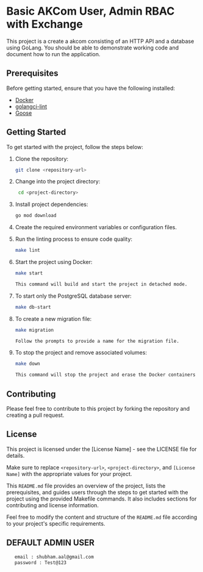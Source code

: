 # Basic AKCom User, Admin RBAC with Exchange

This project is a create a akcom consisting of an HTTP API and a database using GoLang. You should be able to demonstrate working code and document how to run the application.

## Prerequisites

Before getting started, ensure that you have the following installed:

- [Docker](https://www.docker.com/)
- [golangci-lint](https://golangci-lint.run/)
- [Goose](https://github.com/pressly/goose)

## Getting Started

To get started with the project, follow the steps below:

1. Clone the repository:

   ```bash
   git clone <repository-url>

2. Change into the project directory:
   ```bash
    cd <project-directory>

3. Install project dependencies:
    ```bash 
    go mod download

4. Create the required environment variables or configuration files.

5. Run the linting process to ensure code quality:
    ```bash
    make lint

6. Start the project using Docker:
    ```bash
    make start

    This command will build and start the project in detached mode.

7. To start only the PostgreSQL database server:
    ```bash
    make db-start

8. To create a new migration file:
    ```bash
    make migration
    
    Follow the prompts to provide a name for the migration file.

9. To stop the project and remove associated volumes:
    ```bash
    make down
    
    This command will stop the project and erase the Docker containers and associated volumes.

## Contributing
Please feel free to contribute to this project by forking the repository and creating a pull request.

## License
This project is licensed under the [License Name] - see the LICENSE file for details.

Make sure to replace `<repository-url>`, `<project-directory>`, and `[License Name]` with the appropriate values for your project.

This `README.md` file provides an overview of the project, lists the prerequisites, and guides users through the steps to get started with the project using the provided Makefile commands. It also includes sections for contributing and license information.

Feel free to modify the content and structure of the `README.md` file according to your project's specific requirements.


## DEFAULT ADMIN USER
 ```bash
    email : shubham.aal@gmail.com
    password : Test@123
